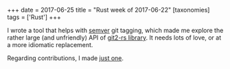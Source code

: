 +++
date = 2017-06-25
title = "Rust week of 2017-06-22"
[taxonomies]
tags = ['Rust']
+++

I wrote a tool that helps with [semver] git tagging, which made me
explore the rather large (and unfriendly) API of [git2-rs library]. It
needs lots of love, or at a more idiomatic replacement.

Regarding contributions, I made [just one].

  [semver]: http://semver.org
  [git2-rs library]: https://github.com/alexcrichton/git2-rs
  [just one]: https://github.com/chyh1990/yaml-rust/pull/79
